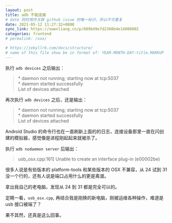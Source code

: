 ```yaml
---
layout: post
title: adb 不能连接
# date 同时用作关联 github issue 的唯一标识，所以不可重复
date: 2021-05-12 11:27:32+0800
sync_link: https://xwenliang.cn/p/609b49e7d2360b4e14000002
categories: frontend
# permalink: /xxx/

# https://jekyllrb.com/docs/structure/
# name of this file show be in format of: YEAR-MONTH-DAY-title.MARKUP
---
```



执行 `adb devices` 之后输出：  

> \* daemon not running; starting now at tcp:5037  
> \* daemon started successfully  
> List of devices attached  

再次执行 `adb devices` 之后，还是输出：  

> \* daemon not running; starting now at tcp:5037  
> \* daemon started successfully  
> List of devices attached  

Android Studio 的命令行也在一直刷新上面的的日志，连接设备那里一直在闪创建的模拟器，感觉像是进程刚起起来就被杀了。  

执行 `adb nodaemon server` 后输出：  

> usb_osx.cpp:161] Unable to create an interface plug-in (e00002be)  

很多人说是有些版本的 platform-tools 和某些版本的 OSX 不兼容，从 24 试到 31 没一个行的，还有人说是端口占用什么的更是离谱。  

拿出我自己的老电脑，发现从 24 到 31 都是完全可以的。  

定睛一看，`usb_osx.cpp`, 再结合我是刚换的新电脑，刚被运维各种操作，难道是 usb 接口被端了？  

果不其然，还真是这么回事。  

